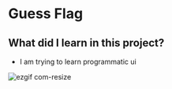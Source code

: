 # Guess Flag

## What did I learn in this project?

 - I am trying to learn programmatic ui

![ezgif com-resize](https://user-images.githubusercontent.com/44638560/228355854-fef0d195-58d2-41f2-b7a5-b003dd919b52.gif)
